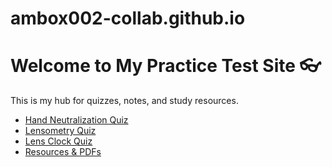 # ambox002-collab.github.io
<!DOCTYPE html>
<html>
<head>
  <title>My Optometry Study Hub</title>
</head>
<body>
  <h1>Welcome to My Practice Test Site 👓</h1>
  <p>This is my hub for quizzes, notes, and study resources.</p>
  <ul>
    <li><a href="quiz1.html">Hand Neutralization Quiz</a></li>
    <li><a href="quiz2.html">Lensometry Quiz</a></li>
    <li><a href="quiz3.html">Lens Clock Quiz</a></li>
    <li><a href="resources.html">Resources & PDFs</a></li>
  </ul>
</body>
</html>
